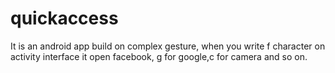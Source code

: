 # quickaccess
It is an android app build on complex gesture, when you write f character on activity interface it open facebook, g for google,c for camera and so on.
